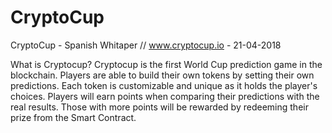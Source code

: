 # CryptoCup
CryptoCup - Spanish Whitaper // www.cryptocup.io - 21-04-2018

What is Cryptocup?
Cryptocup is the first World Cup prediction game in the blockchain. Players are able to build their own tokens by setting their own predictions. Each token is customizable and unique as it holds the player's choices. Players will earn points when comparing their predictions with the real results. Those with more points will be rewarded by redeeming their prize from the Smart Contract.

